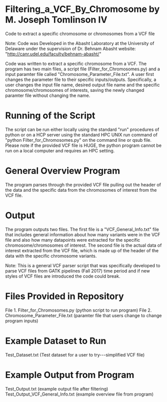# Filtering_a_VCF_By_Chromosome by M. Joseph Tomlinson IV
Code to extract a specific chromosome or chromosomes from a VCF file

Note: Code was Developed in the Abasht Laboratory at the University of Delaware under the supervision of Dr. Behnam Abasht
website: "http://canr.udel.edu/faculty/behnam-abasht/"

Code was written to extract a specific chromosome from a VCF. The program has two main files, a script file (Filter_for_Chromosomes.py)
and a input paramter file called "Chromosome_Parameter_File.txt". A user first changes the parameter file to their specific inputs/outputs.
Specifically, a user changes the input file name, desired output file name and the
specific chromosome/chromosomes of interests, saving the newly changed paramter file without changing the name.

# Running of the Script
The script can be run either locally using the standard "run" procedures of python
or on a HCP server using the standard HPC UNIX run command of "python Filter_for_Chromosomes.py"
on the command line or qsub file. Please note if the provided VCF file is HUGE, the python program cannot be run
on a local computer and requires an HPC setting.  

# General Overview Program
The program parses through the provided VCF file pulling out the header of the data and the specific data from
the chromosomes of interest from the VCF file.

# Output
The program outputs two files. The first file is a "VCF_General_Info.txt" file that includes general information
about how many variants were in the VCF file and also how many datapoints were extracted for the specific chromosome/chromosomes
of interest. The second file is the actual data of interest extracted from the VCF file, which is made up of the header of the
data with the specific chromosome variants.

Note: This is a general VCF parser script that was specifically developed to parse VCF files from GATK pipelines (Fall 2017)
time period and if new styles of VCF files are introduced the code could break. 

# Files Provided in Repository
File 1. Filter_for_Chromosomes.py (python script to run program)
File 2. Chromosome_Parameter_File.txt (paramter file that users change to change program inputs)

# Example Dataset to Run
Test_Dataset.txt (Test dataset for a user to try---simplified VCF file)

# Example Output from Program
Test_Output.txt (example output file after filtering)
Test_Output_VCF_General_Info.txt (example overview file from program)
